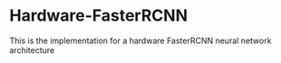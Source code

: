 # Hardware-FasterRCNN
This is the implementation for a hardware FasterRCNN neural network architecture 
